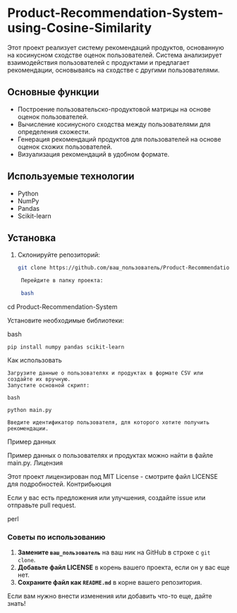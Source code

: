# Product-Recommendation-System-using-Cosine-Similarity
Этот проект реализует систему рекомендаций продуктов, основанную на косинусном сходстве оценок пользователей. Система анализирует взаимодействия пользователей с продуктами и предлагает рекомендации, основываясь на сходстве с другими пользователями.


## Основные функции

- Построение пользовательско-продуктовой матрицы на основе оценок пользователей.
- Вычисление косинусного сходства между пользователями для определения схожести.
- Генерация рекомендаций продуктов для пользователей на основе оценок схожих пользователей.
- Визуализация рекомендаций в удобном формате.

## Используемые технологии

- Python
- NumPy
- Pandas
- Scikit-learn

## Установка

1. Склонируйте репозиторий:
   ```bash
   git clone https://github.com/ваш_пользователь/Product-Recommendation-System.git

    Перейдите в папку проекта:

    bash

cd Product-Recommendation-System

Установите необходимые библиотеки:

bash

    pip install numpy pandas scikit-learn

Как использовать

    Загрузите данные о пользователях и продуктах в формате CSV или создайте их вручную.
    Запустите основной скрипт:

    bash

    python main.py

    Введите идентификатор пользователя, для которого хотите получить рекомендации.

Пример данных

Пример данных о пользователях и продуктах можно найти в файле main.py.
Лицензия

Этот проект лицензирован под MIT License - смотрите файл LICENSE для подробностей.
Контрибьюция

Если у вас есть предложения или улучшения, создайте issue или отправьте pull request.

perl


### Советы по использованию

1. **Замените `ваш_пользователь`** на ваш ник на GitHub в строке с `git clone`.
2. **Добавьте файл LICENSE** в корень вашего проекта, если он у вас еще нет.
3. **Сохраните файл как `README.md`** в корне вашего репозитория.

Если вам нужно внести изменения или добавить что-то еще, дайте знать!
